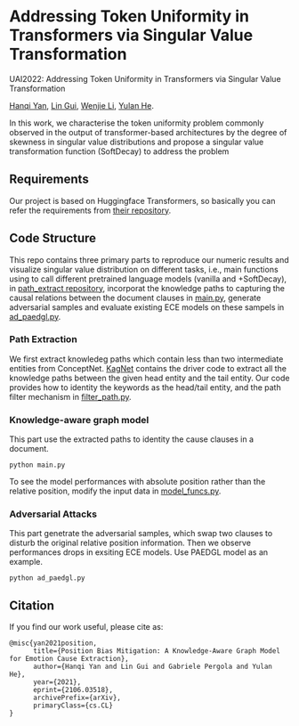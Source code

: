 # Addressing Token Uniformity in Transformers via Singular Value Transformation
UAI2022: Addressing Token Uniformity in Transformers via Singular Value Transformation 

[Hanqi Yan](https://warwick.ac.uk/fac/sci/dcs/people/u2048587/), [Lin Gui](https://warwick.ac.uk/fac/sci/dcs/people/lin_gui/), [Wenjie Li](https://www4.comp.polyu.edu.hk/~cswjli/), [Yulan He](https://warwick.ac.uk/fac/sci/dcs/people/yulan_he/).

In this work, we characterise the token uniformity problem commonly observed in the output of transformer-based architectures by the degree of skewness in singular value distributions and propose a singular value transformation function (SoftDecay) to address the problem


## Requirements

Our project is based on Huggingface Transformers, so basically you can refer the requirements from [their repository](https://github.com/huggingface/transformers). 

## Code Structure

This repo contains three primary parts to reproduce our numeric results and visualize singular value distribution on different tasks, i.e., main functions using to call different pretrained language models (vanilla and +SoftDecay), in [path_extract repository](path_extract), incorporat the knowledge paths to capturing the causal relations between the document clauses in [main.py](main.py), generate adversarial samples and evaluate existing ECE models on these sampels in [ad_paedgl.py](ad_paedgl.py). 

### Path Extraction
We first extract knowledeg paths which contain less than two intermediate entities from ConceptNet. [KagNet](https://github.com/INK-USC/KagNet) contains the driver code to extract all the knowledge paths between the given head entity and the tail entity. Our code provides how to identity the keywords as the head/tail entity, and the path filter mechanism in [filter_path.py](path_extract/filter_path.py).

### Knowledge-aware graph model
This part use the extracted paths to identity the cause clauses in a document.
```
python main.py
```
To see the model performances with absolute position rather than the relative position, modify the input data in [model_funcs.py](utils/model_funcs.py).
### Adversarial Attacks
This part genetrate the adversarial samples, which swap two clauses to disturb the original relative position information. Then we observe performances drops in exsiting ECE models. Use PAEDGL model as an example.
```
python ad_paedgl.py
```

## Citation

If you find our work useful, please cite as:

```
@misc{yan2021position,
      title={Position Bias Mitigation: A Knowledge-Aware Graph Model for Emotion Cause Extraction}, 
      author={Hanqi Yan and Lin Gui and Gabriele Pergola and Yulan He},
      year={2021},
      eprint={2106.03518},
      archivePrefix={arXiv},
      primaryClass={cs.CL}
}
```
